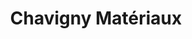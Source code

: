 ---
title: "Chavigny Matériaux"
url: /saint-pierre-des-corps/chavigny-materiaux/
shop: à faire soi-même
---